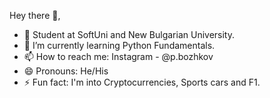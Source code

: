 Hey there 👋,
- 🏫 Student at SoftUni and New Bulgarian University.
- 🌱 I’m currently learning Python Fundamentals.
- 📫 How to reach me: Instagram - @p.bozhkov
- 😄 Pronouns: He/His
- ⚡ Fun fact: I'm into Cryptocurrencies, Sports cars and F1.

